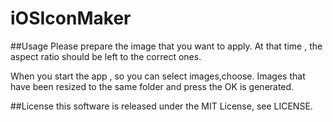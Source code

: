 # iOSIconMaker

##Usage
Please prepare the image that you want to apply.
At that time , the aspect ratio should be left to the correct ones.

When you start the app , so you can select images,choose.
Images that have been resized to the same folder and press the OK is generated.

##License
this software is released under the MIT License, see LICENSE.
